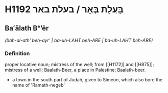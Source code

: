 # H1192 בַּעֲלַת בְּאֵר / בעלת באר

## Baʻălath Bᵉʼêr

_(bah-al-ath' beh-ayr' | ba-uh-LAHT beh-ARE | ba-uh-LAHT beh-ARE)_

### Definition

proper locative noun; mistress of the well; from [[H1172]] and [[H875]]; mistress of a well; Baalath-Beer, a place in Palestine; Baalath-beer.

- a town in the south part of Judah, given to Simeon, which also bore the name of 'Ramath-negeb'
